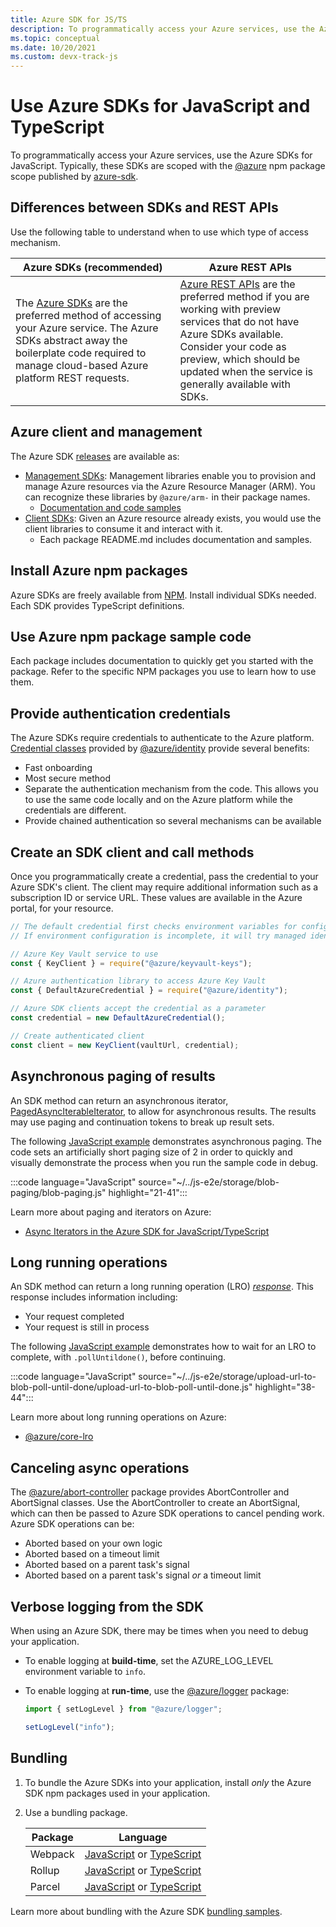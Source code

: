 ```yaml
---
title: Azure SDK for JS/TS
description: To programmatically access your Azure services, use the Azure SDKs for JavaScript or TypeScript development.
ms.topic: conceptual
ms.date: 10/20/2021
ms.custom: devx-track-js
---
```


# Use Azure SDKs for JavaScript and TypeScript

To programmatically access your Azure services, use the Azure SDKs for JavaScript. Typically, these SDKs are scoped with the [@azure](https://www.npmjs.com/search?q=%40azure) npm package scope published by [azure-sdk](https://www.npmjs.com/~azure-sdk). 

## Differences between SDKs and REST APIs

Use the following table to understand when to use which type of access mechanism.

|Azure SDKs (recommended)|Azure REST APIs|
|--|--|
|The [Azure SDKs](/azure/developer/javascript/azure-sdk-library-package-index#modern-javascripttypescript-libraries) are the preferred method of accessing your Azure service. The Azure SDKs abstract away the boilerplate code required to manage cloud-based Azure platform REST requests.|[Azure REST APIs](/rest/api/azure/) are the preferred method if you are working with preview services that do not have Azure SDKs available. Consider your code as preview, which should be updated when the service is generally available with SDKs.| 

## Azure client and management 

The Azure SDK [releases](https://azure.github.io/azure-sdk/releases/latest/js.html) are available as:

* [Management SDKs](https://github.com/azure/azure-sdk-for-js#management): Management libraries enable you to provision and manage Azure resources via the Azure Resource Manager (ARM). You can recognize these libraries by `@azure/arm-` in their package names. 
    * [Documentation and code samples](https://aka.ms/azsdk/js/mgmt)
* [Client SDKs](https://github.com/azure/azure-sdk-for-js#client): Given an Azure resource already exists, you would use the client libraries to consume it and interact with it.
    * Each package README.md includes documentation and samples.

## Install Azure npm packages

Azure SDKs are freely available from [NPM](https://www.npmjs.com/). Install individual SDKs needed. Each SDK provides TypeScript definitions. 

## Use Azure npm package sample code

Each package includes documentation to quickly get you started with the package. Refer to the specific NPM packages you use to learn how to use them. 

## Provide authentication credentials

The Azure SDKs require credentials to authenticate to the Azure platform. [Credential classes](https://www.npmjs.com/package/@azure/identity#credential-classes) provided by [@azure/identity](https://www.npmjs.com/package/@azure/identity) provide several benefits:
* Fast onboarding
* Most secure method
* Separate the authentication mechanism from the code. This allows you to use the same code locally and on the Azure platform while the credentials are different. 
* Provide chained authentication so several mechanisms can be available

## Create an SDK client and call methods

Once you programmatically create a credential, pass the credential to your Azure SDK's client. The client may require additional information such as a subscription ID or service URL. These values are available in the Azure portal, for your resource. 

```javascript
// The default credential first checks environment variables for configuration as described above.
// If environment configuration is incomplete, it will try managed identity.

// Azure Key Vault service to use
const { KeyClient } = require("@azure/keyvault-keys");

// Azure authentication library to access Azure Key Vault
const { DefaultAzureCredential } = require("@azure/identity");

// Azure SDK clients accept the credential as a parameter
const credential = new DefaultAzureCredential();

// Create authenticated client
const client = new KeyClient(vaultUrl, credential);
```

## Asynchronous paging of results

An SDK method can return an asynchronous iterator, [PagedAsyncIterableIterator](/javascript/api/@azure/core-paging/pagedasynciterableiterator), to allow for asynchronous results. The results may use paging and continuation tokens to break up result sets.

The following [JavaScript example](https://github.com/Azure-Samples/js-e2e/blob/main/storage/blob-paging/blob-paging.js) demonstrates asynchronous paging. The code sets an artificially short paging size of 2 in order to quickly and visually demonstrate the process when you run the sample code in debug. 

:::code language="JavaScript" source="~/../js-e2e/storage/blob-paging/blob-paging.js" highlight="21-41":::

Learn more about paging and iterators on Azure:

* [Async Iterators in the Azure SDK for JavaScript/TypeScript](https://devblogs.microsoft.com/azure-sdk/async-iterators-in-the-azure-sdk-for-javascript-typescript/)

## Long running operations

An SDK method can return a long running operation (LRO) [_response_](/javascript/api/@azure/core-lro/lroresponse). This response includes information including:

* Your request completed
* Your request is still in process 

The following [JavaScript example](https://github.com/Azure-Samples/js-e2e/blob/main/storage/upload-url-to-blob-poll-until-done/upload-url-to-blob-poll-until-done.js) demonstrates how to wait for an LRO to complete, with `.pollUntildone()`, before continuing. 

:::code language="JavaScript" source="~/../js-e2e/storage/upload-url-to-blob-poll-until-done/upload-url-to-blob-poll-until-done.js" highlight="38-44":::

Learn more about long running operations on Azure:

* [@azure/core-lro](/javascript/api/@azure/core-lro)

## Canceling async operations

The [@azure/abort-controller](https://www.npmjs.com/package/@azure/abort-controller) package provides AbortController and AbortSignal classes. Use the AbortController to create an AbortSignal, which can then be passed to Azure SDK operations to cancel pending work. Azure SDK operations can be:

* Aborted based on your own logic
* Aborted based on a timeout limit
* Aborted based on a parent task's signal
* Aborted based on a parent task's signal _or_ a timeout limit

## Verbose logging from the SDK

When using an Azure SDK, there may be times when you need to debug your application. 

* To enable logging at **build-time**, set the AZURE_LOG_LEVEL environment variable to `info`. 
* To enable logging at **run-time**, use the [@azure/logger](https://www.npmjs.com/package/@azure/logger) package:

    ```javascript
    import { setLogLevel } from "@azure/logger";

    setLogLevel("info");
    ```

## Bundling

1. To bundle the Azure SDKs into your application, install _only_ the Azure SDK npm packages used in your application. 
1. Use a bundling package. 

    |Package|Language|
    |--|--|
    |Webpack|[JavaScript](https://github.com/Azure/azure-sdk-for-js/blob/main/documentation/Bundling.md#webpack-with-javascript) or [TypeScript](https://github.com/Azure/azure-sdk-for-js/blob/main/documentation/Bundling.md#webpack-with-typescript)|
    |Rollup|[JavaScript](https://github.com/Azure/azure-sdk-for-js/blob/main/documentation/Bundling.md#rollup-with-javascript) or [TypeScript](https://github.com/Azure/azure-sdk-for-js/blob/main/documentation/Bundling.md#rollup-with-typescript)|
    |Parcel|[JavaScript](https://github.com/Azure/azure-sdk-for-js/blob/main/documentation/Bundling.md#parcel-with-javascript) or [TypeScript](https://github.com/Azure/azure-sdk-for-js/blob/main/documentation/Bundling.md#parcel-with-typescript)|

Learn more about bundling with the Azure SDK [bundling samples](https://github.com/Azure/azure-sdk-for-js/tree/main/samples/Bundling).